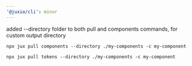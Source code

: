 ```yaml
---
'@juxio/cli': minor
---
```


added --directory folder to both pull and components commands, for custom output directory

```
npx jux pull components --directory ./my-components -c my-component
```

```
npx jux pull tokens --directory ./my-components -c my-component
```